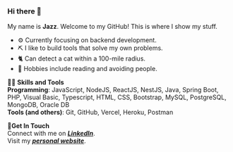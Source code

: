 ### Hi there 👋 
My name is **Jazz**. Welcome to my GitHub! This is where I show my stuff.

- ⚙️ Currently focusing on backend development.
- ⛏️ I like to build tools that solve my own problems.
- 🐈 Can detect a cat within a 100-mile radius.
- 🙂 Hobbies include reading and avoiding people.

👩‍💻 **Skills and Tools** </br>
**Programming**: JavaScript, NodeJS, ReactJS, NestJS, Java, Spring Boot, PHP, Visual Basic, Typescript, HTML, CSS, Bootstrap, MySQL, PostgreSQL, MongoDB, Oracle DB</br>
**Tools (and others)**: Git, GitHub, Vercel, Heroku, Postman</br>

🔗**Get In Touch** </br>
Connect with me on ***[LinkedIn]("https://www.linkedin.com/in/jazellecruz/")***. </br>
Visit my ***[personal website]("https://jazzcruz.vercel.app/")***. </br>